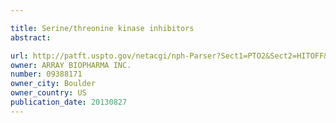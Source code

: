 ```yaml
---

title: Serine/threonine kinase inhibitors
abstract: 

url: http://patft.uspto.gov/netacgi/nph-Parser?Sect1=PTO2&Sect2=HITOFF&p=1&u=%2Fnetahtml%2FPTO%2Fsearch-adv.htm&r=1&f=G&l=50&d=PALL&S1=09388171&OS=09388171&RS=09388171
owner: ARRAY BIOPHARMA INC.
number: 09388171
owner_city: Boulder
owner_country: US
publication_date: 20130827
---
```

